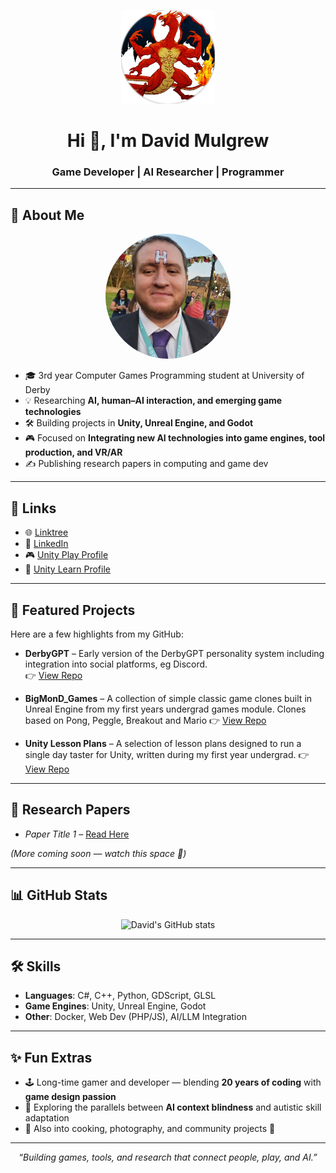 <!-- Profile Header -->
<p align="center">
  <!-- Profile Logo -->
  <img src="images/profile_logo.png" alt="Profile Logo" width="150"/>  
</p>

<h1 align="center">Hi 👋, I'm David Mulgrew</h1>
<h3 align="center">Game Developer | AI Researcher | Programmer</h3>

---

## 📸 About Me
<p align="center">
  <!-- Actual Photo -->
  <img src="images/profile.jpg" alt="David Mulgrew Photo" width="200" style="border-radius:50%"/>
</p>

- 🎓 3rd year Computer Games Programming student at University of Derby  
- 💡 Researching **AI, human–AI interaction, and emerging game technologies**  
- 🛠️ Building projects in **Unity, Unreal Engine, and Godot**  
- 🎮 Focused on **Integrating new AI technologies into game engines, tool production, and VR/AR**  
- ✍️ Publishing research papers in computing and game dev  

---

## 🔗 Links
- 🌐 [Linktree](https://linktr.ee/bigmonmulgrew)  
- 💼 [LinkedIn](https://www.linkedin.com/in/david-mulgrew-508a09219)  
- 🎮 [Unity Play Profile](YOUR_UNITY_PLAY_URL)  
- 📘 [Unity Learn Profile](https://learn.unity.com/u/bigmonmulgrew)  

---

## 🚀 Featured Projects
Here are a few highlights from my GitHub:

- **DerbyGPT** – Early version of the DerbyGPT personality system including integration into social platforms, eg Discord.  
  👉 [View Repo](https://github.com/bigmonmulgrew/DerbyGPT)

- **BigMonD_Games** – A collection of simple classic game clones built in Unreal Engine from my first years undergrad games module. Clones based on Pong, Peggle, Breakout and Mario
  👉 [View Repo](https://github.com/bigmonmulgrew/BigMonD_Games)

- **Unity Lesson Plans** – A selection of lesson plans designed to run a single day taster for Unity, written during my first year undergrad.
  👉 [View Repo](https://github.com/bigmonmulgrew/Unity-Lesson-Plan)

---

## 📑 Research Papers
- *Paper Title 1* – [Read Here](https://www.degruyterbrill.com/document/doi/10.1515/edu-2025-0086/html)

*(More coming soon — watch this space 🚀)*

---

## 📊 GitHub Stats
<p align="center">
  <img src="https://github-readme-stats.vercel.app/api?username=bigmonmulgrew&show_icons=true&theme=radical" alt="David's GitHub stats"/>
</p>

---

## 🛠️ Skills
- **Languages**: C#, C++, Python, GDScript, GLSL  
- **Game Engines**: Unity, Unreal Engine, Godot  
- **Other**: Docker, Web Dev (PHP/JS), AI/LLM Integration  

---

## ✨ Fun Extras
- 🕹️ Long-time gamer and developer — blending **20 years of coding** with **game design passion**  
- 🔬 Exploring the parallels between **AI context blindness** and autistic skill adaptation  
- 🍳 Also into cooking, photography, and community projects 🎉  

---

<p align="center">
  <i>“Building games, tools, and research that connect people, play, and AI.”</i>
</p>
